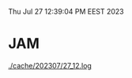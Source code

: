 Thu Jul 27 12:39:04 PM EEST 2023
# JAM
<a href='./cache/202307/27_12.log'>./cache/202307/27_12.log</a>

